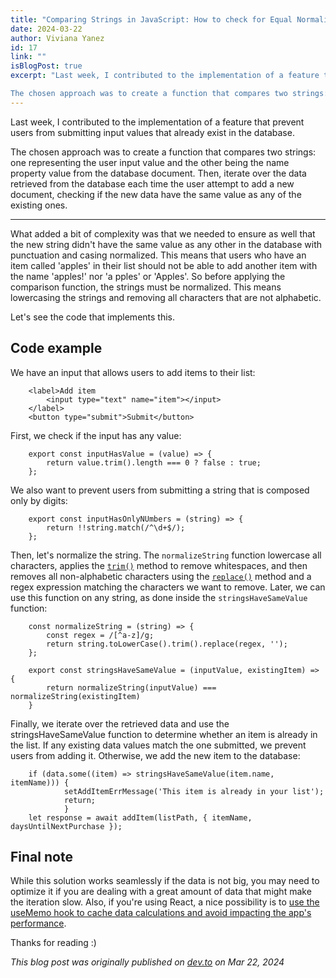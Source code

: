 ```yaml
---
title: "Comparing Strings in JavaScript: How to check for Equal Normalized Values"
date: 2024-03-22
author: Viviana Yanez
id: 17
link: ""
isBlogPost: true
excerpt: "Last week, I contributed to the implementation of a feature that prevent users from submitting input values that already exist in the database.

The chosen approach was to create a function that compares two strings: one representing the user input value and the other being the name property value from the database document. Then, iterate over the data retrieved from the database each time the user attempt to add a new document, checking if the new data have the same value as any of the existing ones."
---
```


Last week, I contributed to the implementation of a feature that prevent users from submitting input values that already exist in the database.

The chosen approach was to create a function that compares two strings: one representing the user input value and the other being the name property value from the database document. Then, iterate over the data retrieved from the database each time the user attempt to add a new document, checking if the new data have the same value as any of the existing ones.

---

What added a bit of complexity was that we needed to ensure as well that the new string didn't have the same value as any other in the database with punctuation and casing normalized. This means that users who have an item called 'apples' in their list should not be able to add another item with the name 'apples!' nor 'a pples' or 'Apples'. So before applying the comparison function, the strings must be normalized. This means lowercasing the strings and removing all characters that are not alphabetic.

Let's see the code that implements this.

## Code example

We have an input that allows users to add items to their list:

        <label>Add item
            <input type="text" name="item"></input>
        </label>
        <button type="submit">Submit</button>

First, we check if the input has any value:

        export const inputHasValue = (value) => {
        	return value.trim().length === 0 ? false : true;
        };

We also want to prevent users from submitting a string that is composed only by digits:

        export const inputHasOnlyNUmbers = (string) => {
        	return !!string.match(/^\d+$/);
        };

Then, let's normalize the string. The `normalizeString` function lowercase all characters, applies the [`trim()`](https://developer.mozilla.org/en-US/docs/Web/JavaScript/Reference/Global_Objects/String/trim) method to remove whitespaces, and then removes all non-alphabetic characters using the [`replace()`](https://developer.mozilla.org/en-US/docs/Web/JavaScript/Reference/Global_Objects/String/replace) method and a regex expression matching the characters we want to remove.
Later, we can use this function on any string, as done inside the `stringsHaveSameValue` function:

        const normalizeString = (string) => {
        	const regex = /[^a-z]/g;
        	return string.toLowerCase().trim().replace(regex, '');
        };

        export const stringsHaveSameValue = (inputValue, existingItem) => {
        	return normalizeString(inputValue) === normalizeString(existingItem)
        }

Finally, we iterate over the retrieved data and use the stringsHaveSameValue function to determine whether an item is already in the list. If any existing data values match the one submitted, we prevent users from adding it. Otherwise, we add the new item to the database:

        if (data.some((item) => stringsHaveSameValue(item.name, itemName))) {
        		setAddItemErrMessage('This item is already in your list');
        		return;
        		}
        let response = await addItem(listPath, { itemName, daysUntilNextPurchase });

## Final note

While this solution works seamlessly if the data is not big, you may need to optimize it if you are dealing with a great amount of data that might make the iteration slow. Also, if you're using React, a nice possibility is to [use the useMemo hook to cache data calculations and avoid impacting the app's performance](https://dev.to/vivitt/react-hooks-when-to-use-usememo-5cc).

Thanks for reading :)

_This blog post was originally published on [dev.to](https://dev.to/vivitt/comparing-strings-in-javascript-how-to-check-for-equal-normalized-values-1hma) on Mar 22, 2024_
